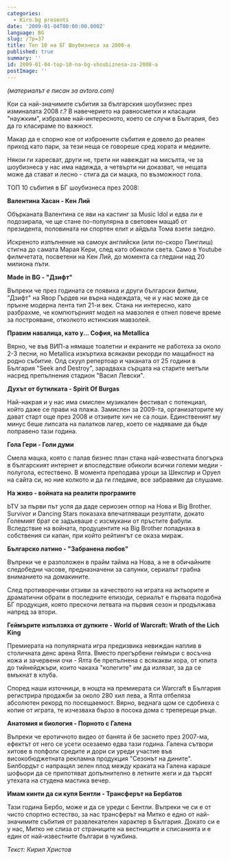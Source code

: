 ```yaml
---
categories:
  - Kiro.bg presents
date: '2009-01-04T00:00:00.000Z'
language: BG
slug: /?p=37
title: Топ 10 на БГ Шоубизнеса за 2008-а
published: true
summary: ''
id: 2009-01-04-top-10-na-bg-shoubiznesa-za-2008-a
postImage: ''
---
```


_(материалът е писан за avtora.com)_

Кои са най-значимите събития за българския шоубизнес през изминалата 2008 г.? В навечерието на равносметки и класации "наужким", избрахме най-интересното, което се случи в България, без да го класираме по важност.

Макар да е спорно кое от изброените събития е довело до реален приход като пари, за тези неща се говореше сред хората и медиите.

Някои ги харесват, други не, трети ни навеждат на мисълта, че за шоубизнеса у нас има надежда, а четвърти ни доказват, че нещата може да стават и лесно - стига да си мацка, по възможност гола.

ТОП 10 събития в БГ шоубизнеса през 2008:

**Валентина Хасан - Кен Лий**

Обърканата Валентина се яви на кастинг за Music Idol и едва ли е подозирала, че ще стане по-популярна в световен мащаб от президента, половината ни спортен елит и айдъла Тома взети заедно.

Искреното изпълнение на самоук английски (или по-скоро Пинглиш) стигна до самата Марая Кери, след като обиколи света. Само в Youtube филмчетата, посветени на Кен Лий, до момента са гледани над 20 милиона пъти.

**Made in BG - "Дзифт"**

Въпреки че през годината се появиха и други български филми, "Дзифт" на Явор Гърдев ни върна надеждата, че и у нас може да се пръкне модерна лента тип 21-и век. Стана ни интересно, като разбрахме, че компютърният модел на мавзолея е отнел повече време за построяване, отколкото истинския мавзолей.

**Правим навалица, като у... София, на Metallica**

Вярно, че във ВИП-а нямаше тоалетни и екраните не работеха за около 2-3 песни, но Metallica изкъртиха всякакви рекорди по мащабност на родно събитие. Олд скуул репертоар и чаканата от 25 години в България "Seek and Destroy", зарадваха сърцата на старите метъли насред препълнения стадион "Васил Левски".

**Духът от бутилката - Spirit Of Burgas**

Най-накрая и у нас има смислен музикален фестивал с потенциал, който даже се прави на плажа. Замислен за 2009-та, организаторите му дават старт още през 2008 и отзивите хич не са лоши. Единственият му минус беше липсата на палатков лагер, което се надяваме да бъде поправено тази година.

**Гола Гери - Голи думи**

Смела мацка, която с палав бизнес план стана най-известната блогърка в българският интернет и впоследствие обиколи всички големи медии - полугола, естествено. В момента преподава уроци за Шекспир и Оруел на сайта си, но ние колкото и да ги гледаме, все забравяме да слушаме.

**На живо - войната на реалити програмите**

bTV за първи път успя да даде сериозен отпор на Нова и Big Brother. Survivor и Dancing Stars показаха впечатляващи резултати, докато Големият брат се задъхваше с изсмукани от пръстите фабули. Вследствие на войната, продуцентите на Big Brother попаднаха в собствения си капан, при който рейтингът се оказа мираж.

**Българско латино - "Забранена любов"**

Въпреки че е разположен в прайм тайма на Нова, а не в обичайните следобедни часове, предназначени за сапунки, сериалът грабна вниманието на домакините.

След противоречиви отзиви за качеството на играта на актьорите и драматични обрати в последните епизоди, сериалът е първата подобна БГ продукция, която прескочи летвата на първия сезон и продължава напред за втори.

**Геймърите изпълзяха от дупките - World of Warcraft: Wrath of the Lich King**

Премиерата на популярната игра предизвика невиждан наплив в столичната денс арена Ялта. Вместо прегърбени геймъри с восъчна кожа и зачервени очи - Ялта бе препълнена с всякакви хора, от юпита до тийнейджъри, които чакаха "колегите" им да излязат, за да се вмъкнат в клуба.

Според наши източници, в нощта на премиерата си Warcraft в България регистрира продажби за около 280 хил лева, а Ялта отбеляза абсолютен рекорд по посещаемост. Вярно, веднага щом се сдобиеха с копие от играта, те изчезваха бързо в посока дома с треперещи ръце.

**Анатомия и биология - Порното с Галена**

Въпреки че еротичното видео от банята й бе заснето през 2007-ма, ефектът от него се усети осезаемо едва тази година. Галена сътвори хитове в попфолк средите и дори си уреди участие във високобюджетната рекламна продукция "Сезонът на дините". Билбордът с напращял зелен плод между краката на Галена караше шофьори да се припотяват допълнително в летните жеги и да търсят утехата на студена мастика вечер.

**Имам кинти да си купя Бентли - Трансферът на Бербатов**

Тази година Бербо, може и да се уреди с Бентли. Въпреки че си е от чисто спортно естество, за нас трансферът на Митко е едно от най-значимите събития от развлекателен характер в България. Докато си е у нас, Митко не слиза от страниците на вестниците и списанията и е един от най-известните българи в чужбина.

_Текст: Кирил Христов_
